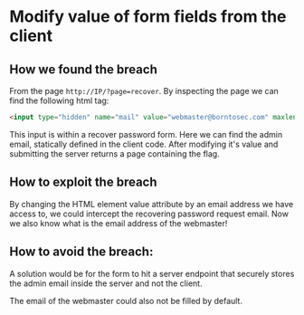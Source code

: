 # Modify value of form fields from the client

## How we found the breach

From the page `http://IP/?page=recover`.
By inspecting the page we can find the following html tag:

```html
<input type="hidden" name="mail" value="webmaster@borntosec.com" maxlength="15">
```

This input is within a recover password form. Here we can find the admin email, statically defined in the client code. After modifying it's value and submitting the server returns a page containing the flag.

## How to exploit the breach

By changing the HTML element value attribute by an email address we have access to, we could intercept the recovering password request email. Now we also know what is the email address of the webmaster!

## How to avoid the breach:

A solution would be for the form to hit a server endpoint that securely stores the admin email inside the server and not the client.

The email of the webmaster could also not be filled by default.
